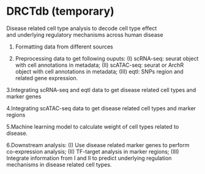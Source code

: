 # DRCTdb (temporary)
Disease related cell type analysis to decode cell type effect and underlying regulatory mechanisms across human disease


1. Formatting data from different sources

2. Preprocessing data to get following ouputs: (I) scRNA-seq: seurat object with cell annotations in metadata; (II) scATAC-seq: seurat or ArchR object with cell annotations in metadata; (III) eqtl: SNPs region and related gene expression.

3.Integrating scRNA-seq and eqtl data to get disease related cell types and marker genes

4.Integrating scATAC-seq data to get disease related cell types and marker regions

5.Machine learning model to calculate weight of cell types related to disease.

6.Downstream analysis: (I) Use disease related marker genes to perform co-expression analysis; (II) TF-target analysis in marker regions; (III) Integrate information from I and II to predict underlying regulation mechanisms in disease related cell types.
